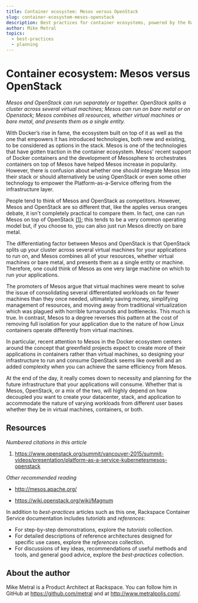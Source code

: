 ```yaml
---
title: Container ecosystem: Mesos versus OpenStack
slug: container-ecosystem-mesos-openstack
description: Best practices for container ecosystems, powered by the Rackspace Container Service
author: Mike Metral
topics:
  - best-practices
  - planning
---
```


# Container ecosystem: Mesos versus OpenStack

*Mesos and OpenStack can run separately or together. OpenStack
splits a cluster across several virtual machines; Mesos can run on bare metal or on Openstack; Mesos combines all resources, whether virtual machines or bare metal,
and presents them as a single entity.*

With Docker’s rise in fame, the ecosystem built on top of it as well as
the one that empowers it has introduced technologies, both new and
existing, to be considered as options in the stack. Mesos is one of the
technologies that have gotten traction in the container ecosystem.
Mesos' recent support of Docker containers and the development of
Mesosphere to orchestrates containers on top of Mesos have helped Mesos
increase in popularity. However, there
is confusion about whether one should integrate Mesos into their
stack or should alternatively be using OpenStack
or even some other technology to empower
the Platform-as-a-Service offering from the infrastructure layer.

People tend to think of Mesos and OpenStack as competitors.
However, Mesos and OpenStack are so different that,
like the apples versus oranges debate, it isn't completely practical to
compare them. In fact, one can run Mesos on top of OpenStack [(1)](#resources); this tends
to be a very common operating model but, if you choose to, you can also
just run Mesos directly on bare metal.

The differentiating factor between Mesos and OpenStack is that OpenStack
splits up your cluster across several virtual machines
for your applications to run on, and Mesos
combines all of your resources, whether virtual machines or bare metal,
and presents them as a
single entity or machine.
Therefore, one could think of Mesos as one
very large machine on which to run your applications.

The promoters of Mesos argue that virtual machines were meant
to solve the issue of
consolidating several differentiated workloads on far fewer machines
than they once needed, ultimately saving money,
simplifying management of resources,
and moving away from traditional virtualization which was plagued with
horrible turnarounds and bottlenecks. This much is true. In contrast,
Mesos to a degree reverses this pattern at the cost of removing full
isolation for your application due to the nature of how Linux containers
operate differently from virtual machines.

In particular, recent attention to Mesos in the Docker ecosystem centers
around the concept that greenfield projects expect to create more
of their applications in containers rather than virtual machines,
so designing your
infrastructure to run and consume OpenStack seems like overkill and an
added complexity when you can achieve the same efficiency from Mesos.

At the end of the day, it really comes down to necessity and planning
for the future infrastructure that your applications will consume.
Whether that is Mesos, OpenStack, or a mix of the two, will highly
depend on how decoupled you want to create your
datacenter, stack, and application to accommodate the nature of varying
workloads from different user bases whether they be in virtual machines,
containers,
or both.

<a name="resources"></a>
## Resources

*Numbered citations in this article*

1. <https://www.openstack.org/summit/vancouver-2015/summit-videos/presentation/platform-as-a-service-kubernetesmesos-openstack>

*Other recommended reading*

- <http://mesos.apache.org/>

- <https://wiki.openstack.org/wiki/Magnum>

In addition to *best-practices* articles such as this one,
Rackspace Container Service documentation includes *tutorials* and *references*:

* For step-by-step demonstrations, explore the *tutorials* collection.
* For detailed descriptions of reference architectures designed
  for specific use cases,
  explore the *references* collection.
* For discussions of key ideas, recommendations of useful methods and tools, and
  general good advice, explore the *best-practices* collection.

## About the author

Mike Metral is a Product Architect at Rackspace. You can follow him in GitHub at https://github.com/metral and at http://www.metralpolis.com/.
